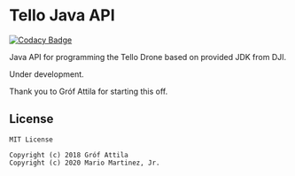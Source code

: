 # Tello Java API

[![Codacy Badge](https://api.codacy.com/project/badge/Grade/0d1fa49ccd61483dab3cf66438c6b76c)](https://app.codacy.com/app/radioku5e/dji-tello?utm_source=github.com&utm_medium=referral&utm_content=grofattila/dji-tello&utm_campaign=Badge_Grade_Dashboard)


Java API for programming the Tello Drone based on provided JDK from DJI. 

Under development. 

Thank you to Gróf Attila for starting this off.

## License
```
MIT License

Copyright (c) 2018 Gróf Attila
Copyright (c) 2020 Mario Martinez, Jr.
```
